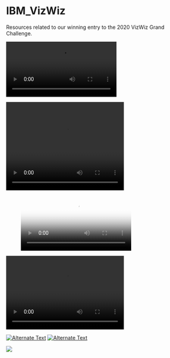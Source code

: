 # IBM_VizWiz
Resources related to our winning entry to the 2020 VizWiz Grand Challenge.


![video](./vizwiz-demo-540.mp4)

<video width="320" height="240" controls>
  <source src="./vizwiz-demo-540.mp4" type="video/mp4">
</video>


<!-- blank line -->
<figure class="video_container">
  <video controls="true" allowfullscreen="true" poster="path/to/poster_image.png">
    <source src="./vizwiz-demo-540.mp4" type="video/mp4">
  </video>
</figure>
<!-- blank line -->


<video src="./vizwiz-demo-540.mp4" width="320" height="200" controls preload></video>


<a href="{video-url}" title="Link Title"><img src="{image-url}" alt="Alternate Text" /></a>
[![Alternate Text]({image-url})]({video-url} "Link Title")

[![](https://res.cloudinary.com/marcomontalbano/image/upload/v1608587936/video_to_markdown/images/youtube--wcoKPKVt1F4-c05b58ac6eb4c4700831b2b3070cd403.jpg)](https://www.youtube.com/watch?v=wcoKPKVt1F4 "")
